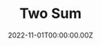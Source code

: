 ---
layout: layouts/dojos.njk
title: Two Sum
level: "Easy"
language: perl
link_to_problem: https://leetcode.com/problems/two-sum/description/
link_to_solution: https://github.com/fatchild/leetcode_solutions/tree/main/0001_two_sum/perl
date: 2022-11-01T00:00:00.00Z
site: leetcode
tags: 
  - Array
  - Hash Table
---